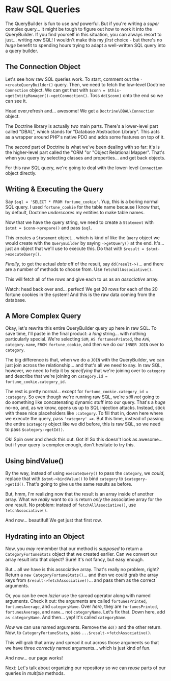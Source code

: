 # Raw SQL Queries

The QueryBuilder is fun to use *and* powerful. But if you're writing a *super*
complex query... it might be tough to figure out how to work it into the QueryBuilder.
If you find yourself in this situation, you can always resort to just... writing
*raw* SQL! I wouldn't make this my *first* choice - but there's no *huge* benefit
to spending hours trying to adapt a well-written SQL query into a query builder.

## The Connection Object

Let's see how raw SQL queries work. To start, comment out the `->createQueryBuilder()`
query. Then, we need to fetch the low-level Doctrine `Connection` object. We can
get that with `$conn = $this->getEntityManager()->getConnection()`. Toss `dd($conn)`
onto the end so we can see it.

Head over,refresh and... awesome! We get a `Doctrine\DBAL\Connection` object.

The Doctrine library is actually *two* main parts. There's a lower-level part called
"DBAL", which stands for "Database Abstraction Library". This acts as a wrapper around
PHP's native PDO and adds some features on top of it.

The *second* part of Doctrine is what we've been dealing with so far: it's is the
higher-level part called the "ORM "or "Object Relational Mapper". That's when you
query by selecting classes and properties... and get back objects.

For this raw SQL query, we're going to deal with the lower-level `Connection` object
directly.

## Writing & Executing the Query

Say `$sql = 'SELECT * FROM fortune_cookie'`. Yup, this is a boring normal SQL query.
I used `fortune_cookie` for the table name because I know that, by default, Doctrine
*underscores* my entities to make table names. 

Now that we have the query string, we need to create a `Statement` with
`$stmt = $conn->prepare()` and pass `$sql`.

This creates a `Statement` object... which is kind of like the `Query` object we
would create with the `QueryBuilder` by saying `->getQuery()` at the end. It's...
just an object that we'll use to execute this. Do that with
`$result = $stmt->executeQuery()`.

*Finally*, to get the actual *data* off of the result, say `dd(result->)`...
and there are a number of methods to choose from. Use `fetchAllAssociative()`.

This will fetch all of the rows and give each to us as an *associative* array.

Watch: head back over and... perfect! We get 20 rows for each of the 20 fortune
cookies in the system! And this is the raw data coming from the database.

## A More Complex Query

Okay, let's rewrite this entire QueryBuilder query up here in raw SQL. To save time,
I'll paste in the final product: a *long* string... with nothing particularly special.
We're selecting `SUM`, `AS fortunesPrinted`, the `AVG`, `category.name`, `FROM
fortune_cookie`, and then we do our `INNER JOIN` over to `category`.

The big difference is that, when we do a `JOIN` with the QueryBuilder, we can just
join across the relationship... and that's all we need to say. In raw SQL, however,
we need to help it by *specifying* that we're joining over to `category` and
describe that we're joining on `category.id = fortune_cookie.category_id`.

The rest is pretty normal... except for `fortune_cookie.category_id = :category`.
So even though we're running raw SQL, we're *still* *not* going to do something like
concatenating dynamic stuff into our query. That's a *huge* no-no, and, as we know,
opens us up to SQL injection attacks. Instead, stick with these nice placeholders
like `:category`. To fill that in, down here where we execute the query, pass
`'category' =>`. But this time, instead of passing the entire `$category` object
like we did before, this is raw SQL, so we need to pass `$category->getId()`.

Ok! Spin over and check this out. Got it! So this doesn't look as awesome... but
if your query is complex enough, don't hesitate to try this.

## Using bindValue()

By the way, instead of using `executeQuery()` to pass the `category`, we *could*,
replace that with `$stmt->bindValue()` to bind `category` to `$category->getId()`.
That's going to give us the same results as before.

But, hmm, I'm realizing now that the result is an array inside of another array.
What we *really* want to do is return *only* the associative array for the *one*
result. No problem: instead of `fetchAllAssociative()`, use `fetchAssociative()`.

And now... beautiful! We get just that first row.

## Hydrating into an Object

Now, you *may* remember that our method is *supposed* to return a
`CategoryFortuneStats` object that we created earlier. Can we convert our array
result into that object? Sure! It's not fancy, but easy enough.

But... all *we* have is
this associative array. That's really no problem, right? Return a
`new CategoryFortuneStats()`... and then we could grab the array keys from
`$result->fetchAssociative()`... and pass them as the correct arguments.

Or, you can be even *lazier* use the spread operator along with named arguments.
Check it out: the arguments are called `fortunesPrinted`, `fortunesAverage`, and
`categoryName`. Over *here*, they are `fortunesPrinted`, `fortunesAverage`, and
`name`... not `categoryName`. Let's fix that. Down here, add `as categoryName`.
And then... yep! It's called `categoryName`.

*Now* we can use named arguments. Remove the `dd()` and the other return. Now,
to `CategoryFortuneStats`, pass `...$result->fetchAssociative()`.

This will grab that array and spread it out across those arguments so that we have
three *correctly* named arguments... which is just kind of fun.

And now... our page works!

Next: Let's talk about organizing our repository so we can *reuse* parts of our
queries in *multiple* methods.
